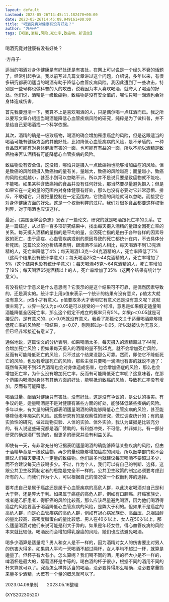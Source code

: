 ```yaml
---
layout: default
Lastmod: 2023-05-26T14:45:11.182470+00:00
date: 2023-05-26T14:45:09.949161+00:00
title: "喝酒究竟对健康有没有好处？"
author: "方舟子"
tags: [喝酒,酒精,风险,死亡率,致癌物，新语丝]
---
```


喝酒究竟对健康有没有好处？

·方舟子·

适当的喝酒对身体健康是有好处还是有害处，在网上可以说是一个经久不衰的话题了，经常引起争议。我以前写过几篇文章讲过这个问题，介绍说，多年以来，有很多研究都表明适当的喝酒有助于降低心血管疾病风险。我因此遭到了一些攻击，特别是一些号称也做科普的人的攻击，说我因为本人喜欢喝酒，就夸大了喝酒的好处。他们说，酒精是一级致癌物，致癌物是没有安全值的，哪怕只喝一滴酒也会对身体造成伤害。

首先我要澄清一下，我算不上是喜欢喝酒的人，只是偶尔喝一点红酒而已。我之所以要写文章介绍适当喝酒能降低心血管疾病风险的研究，纯粹是为了做科普，并不是给自己爱喝酒找一个科学依据。

其次，酒精的确是一级致癌物，喝酒的确会增加罹患癌症的风险，但是这跟适当的喝酒可能有健康方面的其他好处，比如降低心血管疾病的风险，是不矛盾的。一种食品既可能有对身体健康有害的一面，也可能有有益的一面，所以不能以酒精是致癌物来否认酒精有可能降低心血管疾病的风险。

致癌物没有安全值，这没错，哪怕只是摄入一点致癌物也能够增加癌症的风险。但是致癌的风险跟摄入致癌物的量有关。量越大，致癌的风险越高；而量越小，致癌的风险也就越小，甚至小到可以忽略不计。所以并不是说只要是致癌物就不能吃、不能喝。如果某种含致癌物的食品并没有任何好处，那当然要尽量避免摄入；但是如果它在一定的量的范围内对身体健康有好处，那么也没有必要对它非常恐惧、排斥，不敢碰它。只要把量控制在一定范围内，它致癌的风险就可以忽略，而接受它对身体健康方面的好处。这是一个权衡利弊的过程。我们对很多食品都要这样权衡利弊，对于喝酒也应该这样。

最近，《美国医学会杂志》发表了一篇论文，研究的就是喝酒跟死亡率的关系。它是一篇综述，从以前一百多项研究结果中，找出每天摄入酒精的量跟全因死亡率的关系。每天摄入酒精的量指的是平均的量，全因死亡指的是由于各种各样的因素导致的死亡，由于癌症、心血管疾病或别的原因导致的死亡都统计在内，不去具体分析死因。这篇论文的分析结果表明，跟滴酒不沾的人相比，每天喝酒不到1.3克酒精的人，死亡率降低了4%；每天喝酒1.3克～24克酒精的人，死亡率降低了7%（这两个结果没有统计学意义）；每天喝酒25克～44克酒精的人，死亡率增加了5%（这个结果也没有统计学意义）；每天喝酒45克～64克酒精的人，死亡率增加了19%；每天喝酒65克酒精以上的人，死亡率增加了35%（这两个结果有统计学意义）。

有没有统计学意义是什么意思呢？它表示的是这个结果可不可靠，是偶然因素导致的，还是真实的。统计学上用p值来表示一个统计的结果有没有意义，p值太大就没有意义，p值小才有意义。p值要取多大才表明它有意义还是没有意义呢？这就很主观了。业界一般认为p=0.05是可以接受的一个标准，意思是如果假定适量喝酒能降低全因死亡率，那么这个假定不成立的概率只有5%。如果p＜0.05就是可接受的，是有意义的，p＞0.05就没有意义。我看了那篇论文关于适量喝酒能够降低死亡率的风险那一项结果，p=0.07，刚刚超过p=0.05，所以就被认为无意义，但已经非常接近有意义了。

通俗地说，这篇论文的分析表明，如果喝酒太多，每天摄入的酒精超过了44克，会增加死亡风险；但如果每天摄入的酒精的量不到25克，就不会增加死亡风险，反而有可能降低死亡的风险，只不过这个结果没那么可靠。然而，即使它不降低死亡的风险，也没有增加死亡的风险，那些主张只要喝一滴酒也有害的就说不通了：既然每天喝不到25克酒精也会对身体造成伤害，也会增加癌症的风险，那么也会增加死亡率，为什么没有增加死亡率，反而有可能降低死亡率呢？这意味着，在那个范围内喝酒对身体有其他方面的好处，能够抵消致癌的风险，导致死亡率没有增加，反而有可能降低。

喝酒过量、酗酒对健康只有害处，没有好处，这是没有争议的，是公认的事实。有争议的是，适量喝酒是不是对健康有某些方面的好处，能够降低某些疾病的风险。多年以来，有大量的研究都表明适量喝酒的确能够降低心血管疾病的风险，甚至能够降低老年痴呆的风险。这些研究有的是观察性的研究，做过调查统计的；有的是实验性的研究，做过动物实验、人体的实验、体外实验，我认为证据是比较充分的。有人说这些研究都是酒厂赞助的，有利益冲突，不可信。并非如此，有一部分研究的确是酒厂赞助的，但更多的研究并没有利益关系。

即使有一天，有非常充分的证据表明适量喝酒的确能够降低某些疾病的风险，但由于酒精毕竟是一级致癌物，再少的量也能够增加癌症的风险，所以医学部门也不会建议人们每天要摄入一定量的致癌物。他们最多也就建议每天喝酒不要超过多少，而不会建议每天应该喝多少。不过，作为个人，我们可以有自己的判断、选择，这跟公共卫生政策制定者的思路是完全不一样的。公共卫生政策的制定必须要考虑到所有的人，而我们作为个人，可以根据自己的情况做一个权衡利弊的选择。

要考虑自己是属于癌症还是属于心血管疾病的高危人群，以此决定喝酒对自己是利大于弊，还是弊大于利。如果属于癌症的高危人群，例如有口腔癌、肝癌家族史，或者是乙肝患者，得肝癌的风险比较高，那么应该尽量避免喝酒，因为他们喝酒得癌症的风险要高于喝酒降低心血管疾病的风险，是弊大于利的。但如果不是癌症的高危人群，而是心血管疾病的高危人群，例如有冠心病家族史、高血压、总胆固醇的量比较高、高密度脂蛋白的量比较低、男人在40岁以上、女人在50岁以上，那么适量喝酒对他们来说可能是利大于弊的。如果是年轻女性，得心血管疾病的风险本来就比较低，喝酒反而会增加得乳腺癌的风险，她们也应该避免喝酒。

喝多少酒算是适量呢？男人和女人是不一样的，因为酒精对女人的伤害要比对男人的伤害大得多。如果男人平均一天喝酒不超过两杯，女人平均不超过一杯，就算是适量了。但杯子有大有小，怎么算呢？我们喝不同的酒，用的杯大小是不一样的，啤酒杯是最大的，葡萄酒杯是中等的，喝白酒的杯子很小，根据不同的酒用不同的杯来算就可以了。究竟怎么样算适当的喝酒，没必要算得那么精确，没必要拿量筒来量多少酒精，大概有一个量的概念就可以了。

2023.04.09录制　　2023.05.16整理

(XYS20230520)


